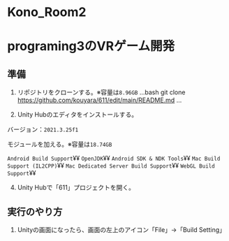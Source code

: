 # Kono_Room2
programing3のVRゲーム開発
=======
## 準備
1. リポジトリをクローンする。※容量は`8.96GB`
...bash
git clone https://github.com/kouyara/611/edit/main/README.md
...

2. Unity Hubのエディタをインストールする。
   
バージョン：`2021.3.25f1`

モジュールを加える。※容量は`18.74GB`

`Android Build Support`¥¥
`OpenJDK`¥¥
`Android SDK & NDK Tools`¥¥
`Mac Build Support (IL2CPP)`¥¥
`Mac Dedicated Server Build Support`¥¥
`WebGL Build Support`¥¥

4. Unity Hubで「611」プロジェクトを開く。

## 実行のやり方
1. Unityの画面になったら、画面の左上のアイコン「File」->「Build Setting」

